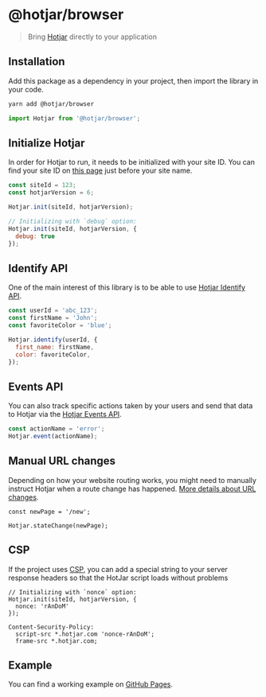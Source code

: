 # @hotjar/browser

> Bring [Hotjar](https://www.hotjar.com/) directly to your application

## Installation

Add this package as a dependency in your project, then import the library in your code.

```bash
yarn add @hotjar/browser
```

```javascript
import Hotjar from '@hotjar/browser';
```

## Initialize Hotjar

In order for Hotjar to run, it needs to be initialized with your site ID.
You can find your site ID on [this page](https://insights.hotjar.com/site/list) just before your site name.

```javascript
const siteId = 123;
const hotjarVersion = 6;

Hotjar.init(siteId, hotjarVersion);

// Initializing with `debug` option:
Hotjar.init(siteId, hotjarVersion, {
  debug: true
});
```

## Identify API

One of the main interest of this library is to be able to use [Hotjar Identify API](https://help.hotjar.com/hc/en-us/articles/360033640653-Identify-API-Reference).

```javascript
const userId = 'abc_123';
const firstName = 'John';
const favoriteColor = 'blue';

Hotjar.identify(userId, {
  first_name: firstName,
  color: favoriteColor,
});
```

## Events API

You can also track specific actions taken by your users and send that data to Hotjar via the [Hotjar Events API]("https://help.hotjar.com/hc/en-us/articles/4405109971095-Events-API-Reference").

```javascript
const actionName = 'error';
Hotjar.event(actionName);
```

## Manual URL changes

Depending on how your website routing works, you might need to manually instruct Hotjar when a route change has happened. [More details about URL changes](https://help.hotjar.com/hc/en-us/articles/360034378534).

```
const newPage = '/new';

Hotjar.stateChange(newPage);
```

## CSP

If the project uses [CSP](https://developer.mozilla.org/en-US/docs/Web/HTTP/CSP), you can add a special string to your server response headers so that the HotJar script loads without problems

```
// Initializing with `nonce` option:
Hotjar.init(siteId, hotjarVersion, {
  nonce: 'rAnDoM'
});
```

```
Content-Security-Policy: 
  script-src *.hotjar.com 'nonce-rAnDoM'; 
  frame-src *.hotjar.com;
```

## Example

You can find a working example on [GitHub Pages](https://hotjar.github.io/hotjar-js/).
